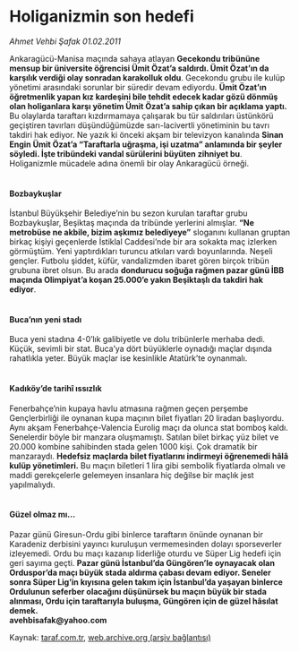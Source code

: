 # Holiganizmin son hedefi 

*Ahmet Vehbi Şafak 01.02.2011*

<div class="yazi"><p>Ankaragücü-Manisa maçında sahaya atlayan <b>Gecekondu tribününe mensup bir üniversite öğrencisi Ümit Özat’a saldırdı. Ümit Özat’ın da karşılık verdiği olay sonradan karakolluk oldu</b>. Gecekondu grubu ile kulüp yönetimi arasındaki sorunlar bir süredir devam ediyordu. <b>Ümit Özat’ın öğretmenlik yapan kız kardeşini bile tehdit edecek kadar gözü dönmüş olan holiganlara karşı yönetim Ümit Özat’a sahip çıkan bir açıklama yaptı.</b> Bu olaylarda taraftarı kızdırmamaya çalışarak bu tür saldırıları üstünkörü geçiştiren tavırları düşündüğümüzde sarı-lacivertli yönetiminin bu tavrı takdiri hak ediyor. Ne yazık ki önceki akşam bir televizyon kanalında <b>Sinan Engin Ümit Özat’a “Taraftarla uğraşma, işi uzatma” anlamında bir şeyler söyledi. İşte tribündeki vandal sürülerini büyüten zihniyet bu</b>. Holiganizmle mücadele adına önemli bir olay Ankaragücü örneği.</p>
<h4><br/>Bozbaykuşlar</h4>
<p>İstanbul Büyükşehir Belediye’nin bu sezon kurulan taraftar grubu Bozbaykuşlar, Beşiktaş maçında da tribünde yerlerini almışlar. <b>“Ne metrobüse ne akbile, bizim aşkımız belediyeye”</b> sloganını kullanan gruptan birkaç kişiyi geçenlerde İstiklal Caddesi’nde bir ara sokakta maç izlerken görmüştüm. Yeni yaptırdıkları turuncu atkıları vardı boyunlarında. Neşeli gençler. Futbolu şiddet, küfür, vandalizmden ibaret gören birçok tribün grubuna ibret olsun. Bu arada <b>dondurucu soğuğa rağmen pazar günü İBB maçında Olimpiyat’a koşan 25.000’e yakın Beşiktaşlı da takdiri hak ediyor</b>.</p>
<h4><br/>Buca’nın yeni stadı</h4>
<p>Buca yeni stadına 4-0’lık galibiyetle ve dolu tribünlerle merhaba dedi. Küçük, sevimli bir stat. Buca’ya dört büyüklerle oynadığı maçlar dışında rahatlıkla yeter. Büyük maçlar ise kesinlikle Atatürk’te oynanmalı. </p>
<h4><br/>Kadıköy’de tarihî ıssızlık</h4>
<p>Fenerbahçe’nin kupaya havlu atmasına rağmen geçen perşembe Gençlerbirliği ile oynanan kupa maçının bilet fiyatları 20 liradan başlıyordu. Aynı akşam Fenerbahçe-Valencia Eurolig maçı da olunca stat bomboş kaldı. Senelerdir böyle bir manzara oluşmamıştı. Satılan bilet birkaç yüz bilet ve 20.000 kombine sahibinden stada gelen 1000 kişi. Çok dramatik bir manzaraydı. <b>Hedefsiz maçlarda bilet fiyatlarını indirmeyi öğrenemedi hâlâ kulüp yönetimleri.</b> Bu maçın biletleri 1 lira gibi sembolik fiyatlarda olmalı ve maddi gerekçelerle gelemeyen insanlara hiç değilse bir maçlık jest yapılmalıydı. </p>
<h4><br/>Güzel olmaz mı...</h4>
<p>Pazar günü Giresun-Ordu gibi binlerce taraftarın önünde oynanan bir Karadeniz derbisini yayıncı kuruluşun vermemesinden dolayı sporseverler izleyemedi. Ordu bu maçı kazanıp liderliğe oturdu ve Süper Lig hedefi için geri sayıma geçti. <b>Pazar günü İstanbul’da Güngören’le oynayacak olan Orduspor’da maçı büyük stada aldırma çabası devam ediyor. Seneler sonra Süper Lig’in kıyısına gelen takım için İstanbul’da yaşayan binlerce Ordulunun seferber olacağını düşünürsek bu maçın büyük bir stada alınması, Ordu için taraftarıyla buluşma, Güngören için de güzel hâsılat demek. <br/></b><b>avehbisafak@yahoo.com<i></i></b></p>
</div>

Kaynak: [taraf.com.tr](http://www.taraf.com.tr/ahmet-vehbi-safak/makale-holiganizmin-son-hedefi.htm), [web.archive.org (arşiv bağlantısı)](http://web.archive.org/web/20131107090616/http://www.taraf.com.tr/ahmet-vehbi-safak/makale-holiganizmin-son-hedefi.htm)
